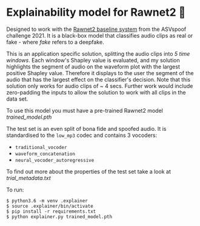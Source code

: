 # Explainability model for Rawnet2 :mag_right:

Designed to work with the [Rawnet2 baseline system](https://github.com/asvspoof-challenge/2021/tree/main/DF/Baseline-RawNet2)
from the ASVspoof challenge 2021. It is a black-box model that classifies audio 
clips as real or fake - where *fake* refers to a deepfake.

This is an application specific solution, splitting the audio clips into
*5 time windows*. Each window's Shapley value is evaluated, and my solution
highlights the segment of audio on the waveform plot with the largest positive
Shapley value. Therefore it displays to the user the segment of the audio that has the
largest effect on the classifier's decision. Note that this solution only works for
audio clips of ~ 4 secs. Further work would include zero-padding the inputs to
allow the solution to work with all clips in the data set.

To use this model you must have a pre-trained Rawnet2 model *trained_model.pth*

The test set is an even split of bona fide and spoofed audio. It is
standardised to the `low_mp3` codec and contains 3 vocoders:
- `traditional_vocoder`
- `waveform_concatenation`
- `neural_vocoder_autoregressive`

To find out more about the properties of the test set take a look at
*trial_metadata.txt*

To run:
```
$ python3.6 -m venv .explainer
$ source .explainer/bin/activate
$ pip install -r requirements.txt
$ python explainer.py trained_model.pth
```
